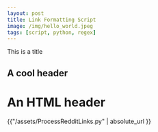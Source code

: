 ```yaml
---
layout: post
title: Link Formatting Script
image: /img/hello_world.jpeg
tags: [script, python, regex]
---
```


This is a title
## A cool header

<h1>An HTML header</h1>

<p> {{"/assets/ProcessRedditLinks.py" | absolute_url }} </p>
